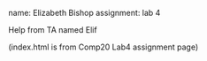 name: Elizabeth Bishop
assignment: lab 4

Help from TA named Elif


(index.html is from Comp20 Lab4 assignment page)

